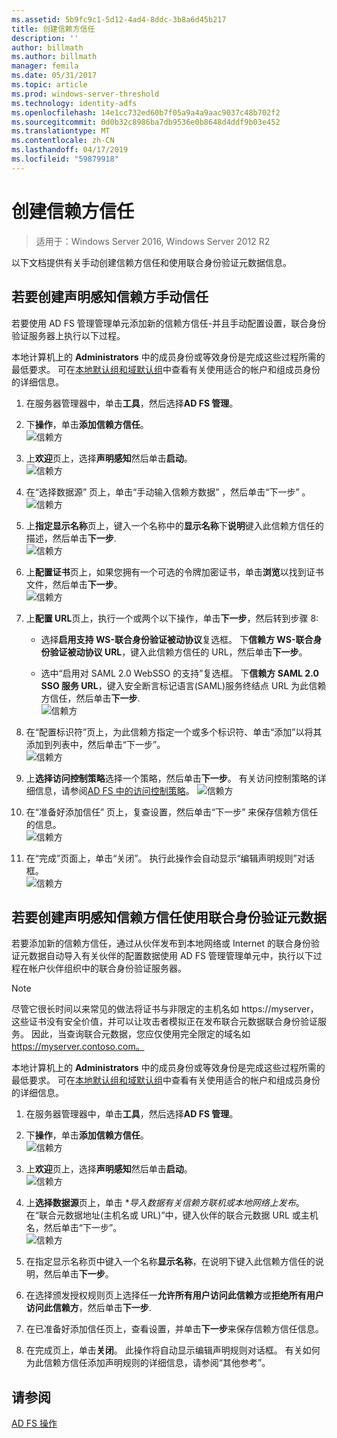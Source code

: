 ```yaml
---
ms.assetid: 5b9fc9c1-5d12-4ad4-8ddc-3b8a6d45b217
title: 创建信赖方信任
description: ''
author: billmath
ms.author: billmath
manager: femila
ms.date: 05/31/2017
ms.topic: article
ms.prod: windows-server-threshold
ms.technology: identity-adfs
ms.openlocfilehash: 14e1cc732ed60b7f05a9a4a9aac9037c48b702f2
ms.sourcegitcommit: 0d0b32c8986ba7db9536e0b8648d4ddf9b03e452
ms.translationtype: MT
ms.contentlocale: zh-CN
ms.lasthandoff: 04/17/2019
ms.locfileid: "59879918"
---
```

# <a name="create-a-relying-party-trust"></a>创建信赖方信任

>适用于：Windows Server 2016, Windows Server 2012 R2

以下文档提供有关手动创建信赖方信任和使用联合身份验证元数据信息。
  
## <a name="to-create-a-claims-aware-relying-party-trust-manually"></a>若要创建声明感知信赖方手动信任 

若要使用 AD FS 管理管理单元添加新的信赖方信任\-并且手动配置设置，联合身份验证服务器上执行以下过程。  

本地计算机上的 **Administrators** 中的成员身份或等效身份是完成这些过程所需的最低要求。  可在[本地默认组和域默认组](https://go.microsoft.com/fwlink/?LinkId=83477)中查看有关使用适合的帐户和组成员身份的详细信息。
  
1. 在服务器管理器中，单击**工具**，然后选择**AD FS 管理**。  
  
2.  下**操作**，单击**添加信赖方信任**。  
![信赖方](media/Create-a-Relying-Party-Trust/addtrust1.PNG)   

3.  上**欢迎**页上，选择**声明感知**然后单击**启动**。  
![信赖方](media/Create-a-Relying-Party-Trust/addtrust2.PNG) 
  
4.  在“选择数据源”  页上，单击“手动输入信赖方数据” ，然后单击“下一步” 。  
![信赖方](media/Create-a-Relying-Party-Trust/addtrust3.PNG) 
  
5.  上**指定显示名称**页上，键入一个名称中的**显示名称**下**说明**键入此信赖方信任的描述，然后单击**下一步**.  
![信赖方](media/Create-a-Relying-Party-Trust/addtrust4.PNG) 

6. 上**配置证书**页上，如果您拥有一个可选的令牌加密证书，单击**浏览**以找到证书文件，然后单击**下一步**。  
![信赖方](media/Create-a-Relying-Party-Trust/addtrust5.PNG) 

7.  上**配置 URL**页上，执行一个或两个以下操作，单击**下一步**，然后转到步骤 8:  
  
    -   选择**启用支持 WS\-联合身份验证被动协议**复选框。 下**信赖方 WS\-联合身份验证被动协议 URL**，键入此信赖方信任的 URL，然后单击**下一步**。  
  
    -   选中“启用对 SAML 2.0 WebSSO 的支持”复选框。 下**信赖方 SAML 2.0 SSO 服务 URL**，键入安全断言标记语言\(SAML\)服务终结点 URL 为此信赖方信任，然后单击**下一步**.  
![信赖方](media/Create-a-Relying-Party-Trust/addtrust6.PNG)   

8. 在“配置标识符”页上，为此信赖方指定一个或多个标识符、单击“添加”以将其添加到列表中，然后单击“下一步”。  
![信赖方](media/Create-a-Relying-Party-Trust/addtrust8.PNG)
  
9.  上**选择访问控制策略**选择一个策略，然后单击**下一步**。  有关访问控制策略的详细信息，请参阅[AD FS 中的访问控制策略](Access-Control-Policies-in-AD-FS.md)。 
![信赖方](media/Create-a-Relying-Party-Trust/addtrust9.PNG)

10. 在“准备好添加信任”  页上，复查设置，然后单击“下一步”  来保存信赖方信任的信息。  
   ![信赖方](media/Create-a-Relying-Party-Trust/addtrust10.PNG) 
11. 在“完成”页面上，单击“关闭”。 执行此操作会自动显示“编辑声明规则”对话框。  
![信赖方](media/Create-a-Relying-Party-Trust/addtrust11.PNG) 

## <a name="to-create-a-claims-aware-relying-party-trust-using-federation-metadata"></a>若要创建声明感知信赖方信任使用联合身份验证元数据

若要添加新的信赖方信任，通过从伙伴发布到本地网络或 Internet 的联合身份验证元数据自动导入有关伙伴的配置数据使用 AD FS 管理管理单元中，执行以下过程在帐户伙伴组织中的联合身份验证服务器。

>[!NOTE]
>尽管它很长时间以来常见的做法将证书与非限定的主机名如 https://myserver，这些证书没有安全价值，并可以让攻击者模拟正在发布联合元数据联合身份验证服务。 因此，当查询联合元数据，您应仅使用完全限定的域名如 https://myserver.contoso.com。

本地计算机上的 **Administrators** 中的成员身份或等效身份是完成这些过程所需的最低要求。  可在[本地默认组和域默认组](https://go.microsoft.com/fwlink/?LinkId=83477)中查看有关使用适合的帐户和组成员身份的详细信息。


1. 在服务器管理器中，单击**工具**，然后选择**AD FS 管理**。  
  
2.  下**操作**，单击**添加信赖方信任**。  
![信赖方](media/Create-a-Relying-Party-Trust/addtrust1.PNG)   

3.  上**欢迎**页上，选择**声明感知**然后单击**启动**。  
![信赖方](media/Create-a-Relying-Party-Trust/addtrust2.PNG) 
  
4.  上**选择数据源**页上，单击 **导入数据有关信赖方联机或本地网络上发布*。 在“联合元数据地址(主机名或 URL)”中，键入伙伴的联合元数据 URL 或主机名，然后单击“下一步”。  
![信赖方](media/Create-a-Relying-Party-Trust/addtrust12.PNG) 

5.  在指定显示名称页中键入一个名称**显示名称**，在说明下键入此信赖方信任的说明，然后单击**下一步**。

6.  在选择颁发授权规则页上选择任一**允许所有用户访问此信赖方**或**拒绝所有用户访问此信赖方**，然后单击**下一步**.

7.  在已准备好添加信任页上，查看设置，并单击**下一步**来保存信赖方信任信息。

8.  在完成页上，单击**关闭**。 此操作将自动显示编辑声明规则对话框。 有关如何为此信赖方信任添加声明规则的详细信息，请参阅“其他参考”。




## <a name="see-also"></a>请参阅  
[AD FS 操作](../../ad-fs/AD-FS-2016-Operations.md) 
